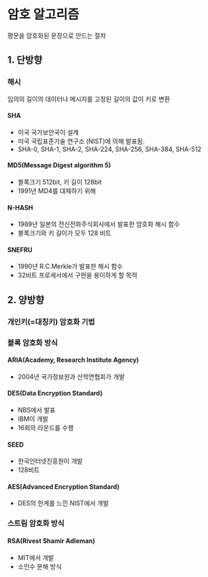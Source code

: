 # 암호 알고리즘

평문을 암호화된 문장으로 만드는 절차

## 1. 단방향

### 해시

임의의 길이의 데이터나 메시지를 고정된 길이의 값이 키로 변환

#### SHA

- 미국 국가보안국이 설계
- 미국 국립표준기술 연구소 (NIST)에 의해 발표됨.
- SHA-0, SHA-1, SHA-2, SHA-224, SHA-256, SHA-384, SHA-512

#### MD5(Message Digest algorithm 5)

- 블록크기 512bit, 키 길이 128bit
- 1991년 MD4를 대체하기 위해

#### N-HASH

- 1989년 일본의 전신전화주식회사에서 발표한 암호화 해시 함수
- 블록크기와 키 길이가 모두 128 비트

#### SNEFRU

- 1990년 R.C.Merkle가 발표한 해시 함수
- 32비트 프로세서에서 구현을 용이하게 할 목적

## 2. 양방향

### 개인키(=대칭키) 암호화 기법

### 블록 암호화 방식

#### ARIA(Academy, Research Institute Agency)

- 2004년 국가정보원과 산학연협회가 개발

#### DES(Data Encryption Standard)

- NBS에서 발표
- IBM이 개발
- 16회의 라운드를 수행

#### SEED

- 한국인터넷진흥원이 개발
- 128비트

#### AES(Advanced Encryption Standard)

- DES의 한계를 느낀 NIST에서 개발

### 스트림 암호화 방식

#### RSA(Rivest Shamir Adleman)

- MIT에서 개발
- 소인수 분해 방식
